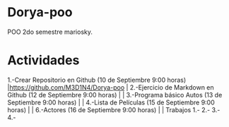 # Dorya-poo
POO 2do semestre mariosky.
# Actividades # 
1.-Crear Repositorio en Github (10 de Septiembre 9:00 horas) |https://github.com/M3D1N4/Dorya-poo |
2.-Ejercicio de Markdown en Github (12 de Septiembre 9:00 horas) |   |
3.-Programa básico Autos (13 de Septiembre 9:00 horas)   |   |
4.-Lista de Películas (15 de Septiembre 9:00 horas)     |    |
6.-Actores (16 de Septiembre 9:00 horas)   | |
Trabajos
1.-
2.-
3.-
4.-
